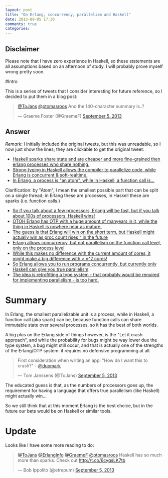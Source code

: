 ```yaml
---
layout: post
title: "On Erlang, concurrency, parallelism and Haskell"
date: 2013-09-05 17:30
comments: true
categories: 
---
```


## Disclaimer

Please note that I have zero experience in Haskell, so these statements are all assumptions based on an afternoon of study. I will probably prove myself wrong pretty soon.

#Intro

This is a series of tweets that I consider interesting for future reference, so I decided to put them in a blog post:

<blockquote class="twitter-tweet"><p><a href="https://twitter.com/ToJans">@ToJans</a> <a href="https://twitter.com/ptomasroos">@ptomasroos</a> And the 140-character summary is..?</p>&mdash; Graeme Foster (@GraemeF) <a href="https://twitter.com/GraemeF/statuses/375637193295155200">September 5, 2013</a></blockquote>
<script async src="//platform.twitter.com/widgets.js" charset="utf-8"></script>

## Answer

_Remark_: I initially included the original tweets, but this was unreadable, so I now just show the lines; they are clickable to get the original tweet:

- [Haskell sparks share state and are cheaper and more fine-grained then erlang processes who share nothing.](https://twitter.com/ToJans/statuses/375638609589571584)
- [Strong typing in Haskell allows the compiler to parallelize code, while Erlang is concurrent &amp; soft-realtime.](https://twitter.com/ToJans/statuses/375638959247724544)
- [In Erlang, a process is &quot;an atom&quot;, while in Haskell, a function call is...](https://twitter.com/ToJans/statuses/375639252219858944")

Clarification: by "Atom", I mean the smallest possible part that can be split on a single thread; in Erlang these are processes, in Haskell these are sparks (i.e. function calls.)

- [So if you talk about a few processors, Erlang will be fast, but if you talk about 100s of processors, Haskell wins!](https://twitter.com/ToJans/statuses/375640209997586432)
- [OTOH Erlang has OTP with a huge amount of manyears in it, while the thing in Haskell is nowhere near as mature.](https://twitter.com/ToJans/statuses/375640632720502785)
- [The guess is that Erlang will win on the short term, but Haskell might actually win as proc count rises ^ in the future](https://twitter.com/ToJans/statuses/375640882659086338)
- [Erlang allows concurrency, but not parallelism on the function call level, only on the process level](https://twitter.com/ToJans/statuses/375641060073938945)
- [While this makes no difference with the current amount of cores, it might make a big difference with &gt; n^2 cores!](https://twitter.com/ToJans/statuses/375641278194520065)
- [So Erlang allows you to run programs concurrently, but currently only Haskell can give you true parallelism](https://twitter.com/ToJans/statuses/375641498001227776)
- [The idea is retrofitting a type system - that probably would be required for implementing parallelism - is too hard.](https://twitter.com/ToJans/statuses/375641758052274176)

# Summary

In Erlang, the smallest parallelizable unit is a process, while in Haskell, a function call (aka spark) can be, because function calls can share immutable state over several processes, so it has the best of both worlds.

A big plus on the Erlang side of things however, is the "Let it crash approach", and while the probability for bugs might be way lower due the type system, a bug might still occur, and that is actually one of the strengths of the Erlang/OTP system: it requires no defensive programming at all.

<blockquote class="twitter-tweet"><p>First consideration when writing an app: &quot;How do I want this to crash?&quot; - <a href="https://twitter.com/duomark">@duomark</a></p>&mdash; Tom Janssens (@ToJans) <a href="https://twitter.com/ToJans/statuses/375526616220172288">September 5, 2013</a></blockquote>
<script async src="//platform.twitter.com/widgets.js" charset="utf-8"></script>

The educated guess is that, as the numbers of processors goes up, the requirement for having a language that offers true parallelism (like Haskell) might actually win...

So we still think that at this moment Erlang is the best choice, but in the future our bets would be on Haskell or similar tools.

# Update

Looks like I have some more reading to do:

<blockquote class="twitter-tweet"><p><a href="https://twitter.com/ToJans">@ToJans</a> <a href="https://twitter.com/ErlangInfo">@ErlangInfo</a> <a href="https://twitter.com/GraemeF">@GraemeF</a> <a href="https://twitter.com/ptomasroos">@ptomasroos</a> Haskell has so much more than sparks. Check out <a href="http://t.co/6cyqsLK7tb">http://t.co/6cyqsLK7tb</a></p>&mdash; Bob Ippolito (@etrepum) <a href="https://twitter.com/etrepum/statuses/375745710425407488">September 5, 2013</a></blockquote>
<script async src="//platform.twitter.com/widgets.js" charset="utf-8"></script>